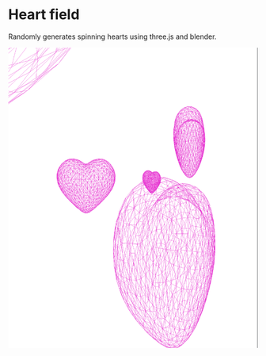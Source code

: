 # Heart field

Randomly generates spinning hearts using three.js and blender.

![3D hearts spinning](screenshot.png)